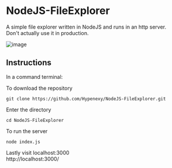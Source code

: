 # NodeJS-FileExplorer
A simple file explorer written in NodeJS and runs in an http server.  
Don't actually use it in production.

![image](https://user-images.githubusercontent.com/61563710/236160832-f74d059e-2050-47d3-bbbc-26f7b678ecd4.png)

## Instructions

In a command terminal:

To download the repository
```
git clone https://github.com/Hypenexy/NodeJS-FileExplorer.git
```

Enter the directory
```
cd NodeJS-FileExplorer
```

To run the server
```
node index.js
```

Lastly visit localhost:3000  
http://localhost:3000/
